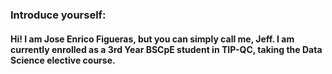 ### Introduce yourself:

#### Hi! I am Jose Enrico Figueras, but you can simply call me, Jeff. I am currently enrolled as a 3rd Year BSCpE student in TIP-QC, taking the Data Science elective course.

